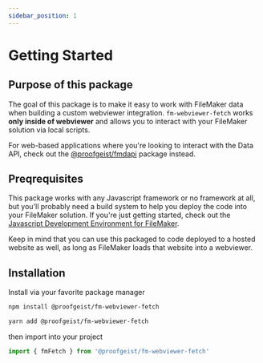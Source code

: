 ```yaml
---
sidebar_position: 1
---
```

# Getting Started


## Purpose of this package

The goal of this package is to make it easy to work with FileMaker data when building a custom webviewer integration. `fm-webviewer-fetch` works **only inside of webviewer** and allows you to interact with your FileMaker solution via local scripts.

For web-based applications where you're looking to interact with the Data API, check out the [@proofgeist/fmdapi](https://github.com/proofgeist/fmdapi) package instead.

## Preqrequisites
This package works with any Javascript framework or no framework at all, but you'll probably need a build system to help you deploy the code into your FileMaker solution. If you're just getting started, check out the [Javascript Development Environment for FileMaker](https://github.com/proofgeist/js-dev-environment).

Keep in mind that you can use this packaged to code deployed to a hosted website as well, as long as FileMaker loads that website into a webviewer.


## Installation
Install via your favorite package manager

```bash
npm install @proofgeist/fm-webviewer-fetch
```
```bash
yarn add @proofgeist/fm-webviewer-fetch
```

then import into your project
```ts
import { fmFetch } from '@proofgeist/fm-webviewer-fetch'
```